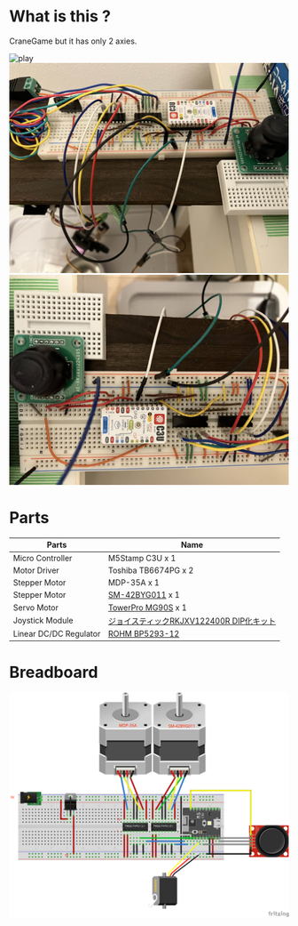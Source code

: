 # What is this ?

CraneGame but it has only 2 axies.

![play](images/play.git)
![circuit1](images/circuit_1.jpg)
![circuit2](images/circuit_2.jpg)

# Parts

| Parts            | Name                 |
|------------------|----------------------|
| Micro Controller | M5Stamp C3U      x 1 |
| Motor Driver     | Toshiba TB6674PG x 2 |
| Stepper Motor    | MDP-35A          x 1 |
| Stepper Motor    | [SM-42BYG011](https://akizukidenshi.com/catalog/g/g105372/)      x 1 |
| Servo Motor      | [TowerPro MG90S](https://akizukidenshi.com/catalog/g/g113227/) x 1 |
| Joystick Module  | [ジョイスティックRKJXV122400R DIP化キット](https://akizukidenshi.com/catalog/g/g115433/) |
| Linear DC/DC Regulator | [ROHM BP5293-12](https://akizukidenshi.com/catalog/g/g111189/) |

# Breadboard
![Breadboard](CraneGame.png)
